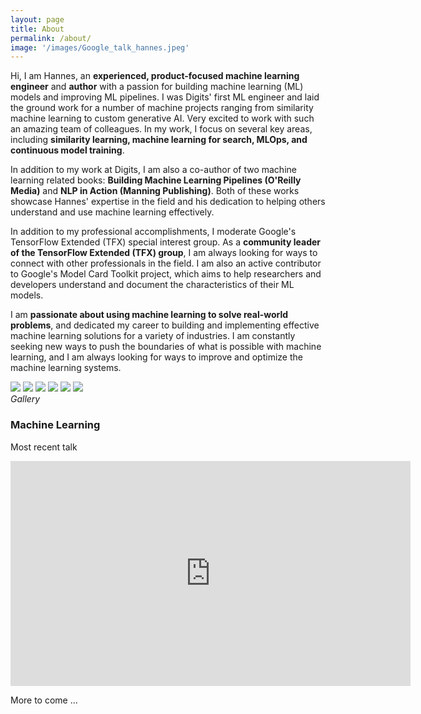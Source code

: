 ```yaml
---
layout: page
title: About
permalink: /about/
image: '/images/Google_talk_hannes.jpeg'
---
```


Hi, I am Hannes, an **experienced, product-focused machine learning engineer** and **author** with a passion for building machine learning (ML) models and improving ML pipelines. I was Digits' first ML engineer and laid the ground work for a number of machine projects ranging from similarity machine learning to custom generative AI. Very excited to work with such an amazing team of colleagues. In my work, I focus on several key areas, including **similarity learning, machine learning for search, MLOps, and continuous model training**.

In addition to my work at Digits, I am also a co-author of two machine learning related books: **Building Machine Learning Pipelines (O'Reilly Media)** and **NLP in Action (Manning Publishing)**. Both of these works showcase Hannes' expertise in the field and his dedication to helping others understand and use machine learning effectively.

In addition to my professional accomplishments, I moderate Google's TensorFlow Extended (TFX) special interest group. As a **community leader of the TensorFlow Extended (TFX) group**, I am always looking for ways to connect with other professionals in the field. I am also an active contributor to Google's Model Card Toolkit project, which aims to help researchers and developers understand and document the characteristics of their ML models.

I am **passionate about using machine learning to solve real-world problems**, and dedicated my career to building and implementing effective machine learning solutions for a variety of industries. I am constantly seeking new ways to push the boundaries of what is possible with machine learning, and I am always looking for ways to improve and optimize the machine learning systems.

<div class="gallery-box">
  <div class="gallery">
    <img src="/images/mailchimp1.jpg">
    <img src="/images/mailchimp2.jpg">
    <img src="/images/mailchimp3.jpg">
    <img src="/images/mailchimp4.jpg">
    <img src="/images/mailchimp5.jpg">
    <img src="/images/mailchimp6.jpg">
  </div>
  <em>Gallery</em>
</div>

### Machine Learning

Most recent talk

<p><iframe width="640" height="360" src="https://www.youtube.com/embed/hP7gm_f7oCk" frameborder="0" allow="accelerometer; autoplay; clipboard-write; encrypted-media; gyroscope; picture-in-picture" allowfullscreen></iframe></p>

More to come ...
